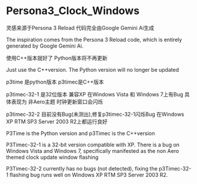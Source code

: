 # Persona3_Clock_Windows
灵感来源于Persona 3 Reload 代码完全由Google Gemini Ai生成

The inspiration comes from the Persona 3 Reload code, which is entirely generated by Google Gemini Ai.



使用C++版本就好了 Python版本将不再更新

Just use the C++version. The Python version will no longer be updated



p3time 是python版本 p3timec是C++版本 


p3timec-32-1 是32位版本 兼容XP 在Windows Vista 和 Windows 7上有Bug 具体表现为 非Aero主题 时钟更新窗口会闪烁


p3timec-32-2 目前没有Bug(未测出),修复p3timec-32-1闪烁Bug 在Windows XP RTM SP3 Server 2003 R2上都运行良好



P3Time is the Python version and p3Timec is the C++version


P3Timec-32-1 is a 32-bit version compatible with XP. There is a bug on Windows Vista and Windows 7, specifically manifested as the non Aero themed clock update window flashing


P3Timec-32-2 currently has no bugs (not detected), fixing the p3Timec-32-1 flashing bug runs well on Windows XP RTM SP3 Server 2003 R2.

